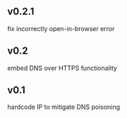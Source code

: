 ## v0.2.1
fix incorrectly open-in-browser error
## v0.2
embed DNS over HTTPS functionality
## v0.1
hardcode IP to mitigate DNS poisoning
